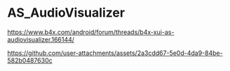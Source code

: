 # AS_AudioVisualizer

https://www.b4x.com/android/forum/threads/b4x-xui-as-audiovisualizer.166144/

https://github.com/user-attachments/assets/2a3cdd67-5e0d-4da9-84be-582b0487630c

